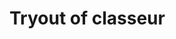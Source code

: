<h1 id="tryout-of-classeur">Tryout of classeur</h1>
<p><script type="math/tex" id="MathJax-Element-4">x + y = z</script></p>
